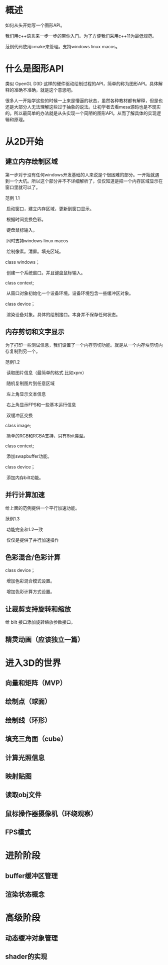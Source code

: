 # 概述

如何从头开始写一个图形API。

我们用c++语言来一步一步的带你入门。为了方便我们采用c++11为最低规范。

范例代码使用cmake来管理。支持windows linux macos。



# 什么是图形API

类似 OpenGL D3D 这样的硬件驱动绘制过程的API，简单的称为图形API。具体解释的准确不准确，就是这个意思吧。

很多人一开始学这些的时候一上来是懵逼的状态，虽然各种教材都有解释，但是也还是大部分人无法理解这些过于抽象的说法。让初学者去看mesa源码也是不现实的。所以最简单的办法就是从头实现一个简陋的图形API。从而了解具体的实现逻辑和原理。



# 从2D开始

## 建立内存绘制区域

第一步对于没有任何windows开发基础的人来说是个很困难的部分。一开始就遇到一个大坑。所以这个部分并不不详细解析了，仅仅知道是把一个内存区域显示在窗口里就可以了。

范例 1.1

​	启动窗口，建立内存区域，更新到窗口显示。

​	根据时间变换色彩。

​	键盘鼠标输入。

​	同时支持windows linux macos

​	绘制像素。清屏。填充区域。



class windows；

​	创建一个系统窗口。并且键盘鼠标输入。

class context;

​	从窗口对象初始化一个设备环境。设备环境包含一些缓冲区对象。

class device；

​	渲染设备对象。具体的绘制接口。本身并不保存任何状态。



## 内存剪切和文字显示

为了打印一些测试信息，我们设置了一个内存剪切功能。就是从一个内存块剪切内存复制到另一个。

范例1.2

​	读取图片信息（最简单的格式 比如xpm）

​	随机复制图片到任意区域

​	左上角显示文本信息

​	右上角显示FPS和一些基本运行信息

​	双缓冲区交换



class image;

​	简单的RGB和RGBA支持，只有8bit类型。

class context;

​	添加swapbuffer功能。

class device；

​	添加内存bilt功能。



## 并行计算加速

给上面的范例提供一个平行加速功能。

范例1.3

​	功能完全和1.2一致

​	仅仅是提供了并行加速操作



## 色彩混合/色彩计算

class device；

​	增加色彩混合模式设置。

​	增加色彩计算方式设置。



## 让裁剪支持旋转和缩放

给 bilt 接口添加旋转缩放参数接口。



## 精灵动画（应该独立一篇）



# 进入3D的世界

## 向量和矩阵（MVP）

## 绘制点（球面）

## 绘制线（环形）

## 填充三角面（cube）

## 计算光照信息

## 映射贴图

## 读取obj文件

## 鼠标操作器摄像机（环绕观察）

## FPS模式



# 进阶阶段

## buffer缓冲区管理

## 渲染状态概念



# 高级阶段

## 动态缓冲对象管理

## shader的实现







